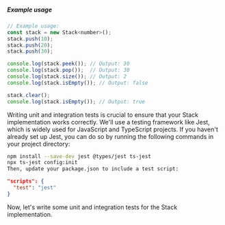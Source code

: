 ##### Example usage

```javascript
// Example usage:
const stack = new Stack<number>();
stack.push(10);
stack.push(20);
stack.push(30);

console.log(stack.peek()); // Output: 30
console.log(stack.pop());  // Output: 30
console.log(stack.size()); // Output: 2
console.log(stack.isEmpty()); // Output: false

stack.clear();
console.log(stack.isEmpty()); // Output: true
```

Writing unit and integration tests is crucial to ensure that your Stack implementation works correctly. We'll use a testing framework like Jest, which is widely used for JavaScript and TypeScript projects. If you haven't already set up Jest, you can do so by running the following commands in your project directory:

```sh
npm install --save-dev jest @types/jest ts-jest
npx ts-jest config:init
Then, update your package.json to include a test script:
```

```json
"scripts": {
  "test": "jest"
}
```

Now, let's write some unit and integration tests for the Stack implementation.
